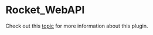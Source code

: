 # Rocket_WebAPI

Check out this [topic](https://rocket.foundation/viewtopic.php?f=17&t=627#p2256) for more information about this plugin.
